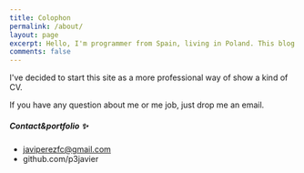 ```yaml
---
title: Colophon
permalink: /about/
layout: page
excerpt: Hello, I'm programmer from Spain, living in Poland. This blog for documentation about my programming journey, running on jekyll, hosting on netlify.
comments: false
---
```


I've decided to start this site as a more professional way of show a kind of CV.

If you  have any question about me or me job, just drop me an email.



##### Contact&portfolio ✨

- javiperezfc@gmail.com
- github.com/p3javier
